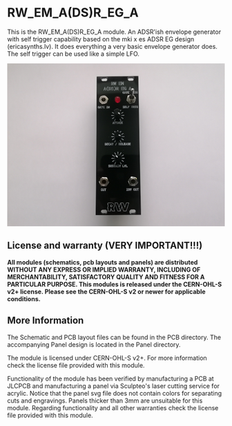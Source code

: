 # RW_EM_A(DS)R_EG_A

This is the RW_EM_A(DS)R_EG_A module. An ADSR'ish envelope generator with self trigger capability based on the mki x es ADSR EG design (ericasynths.lv).
It does everything a very basic envelope generator does. The self trigger can be used like a simple LFO.

![Panel Picture](https://github.com/sunfl0w/RW_EM/blob/master/Modules/RW_EM_A(DS)R_EG_A/RW_EM_A(DS)R_EG_A.jpg?raw=true)

## License and warranty (VERY IMPORTANT!!!)

**All modules (schematics, pcb layouts and panels) are distributed WITHOUT ANY EXPRESS OR IMPLIED
WARRANTY, INCLUDING OF MERCHANTABILITY, SATISFACTORY
QUALITY AND FITNESS FOR A PARTICULAR PURPOSE. 
This modules is released under the CERN-OHL-S v2+ license. Please see
the CERN-OHL-S v2 or newer for applicable conditions.**

## More Information

The Schematic and PCB layout files can be found in the PCB directory.
The accompanying Panel design is located in the Panel directory.

The module is licensed under CERN-OHL-S v2+.
For more information check the license file provided with this module.

Functionality of the module has been verified by manufacturing a PCB at JLCPCB and manufacturing a panel via Sculpteo's laser cutting service for acrylic.
Notice that the panel svg file does not contain colors for separating cuts and engravings. Panels thicker than 3mm are unsuitable for this module.
Regarding functionality and all other warranties check the license file provided with this module.
